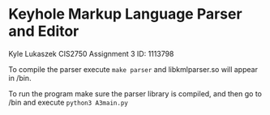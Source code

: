 # Keyhole Markup Language Parser and Editor

Kyle Lukaszek
CIS2750 Assignment 3 
ID: 1113798

To compile the parser execute `make parser` and libkmlparser.so will appear in /bin.

To run the program make sure the parser library is compiled, and then go to /bin and execute `python3 A3main.py`
